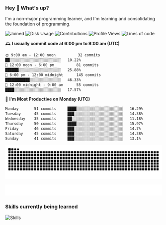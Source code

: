 ### Hey :wave: What's up?

I'm a non-major programming learner, and I'm learning and consolidating the foundation of programming.

<!--START_SECTION:waka-->
![Joined](http://img.shields.io/badge/Joined-7%20years%20ago-6D67E4?style=flat&labelColor=453C67)
![Disk Usage](http://img.shields.io/badge/Github%27s%20Storage-605.4%20MB-FD841F?style=flat&labelColor=E14D2A)
![Contributions](http://img.shields.io/badge/Contributions%20in%202024-32-7DCE13?style=flat&labelColor=2B7A0B)
![Profile Views](http://img.shields.io/badge/Profile%20Views-0-3AB4F2?style=flat&labelColor=0078AA)
![Lines of code](https://img.shields.io/badge/Lines%20of%20code-2%20Million%20Lines%20of%20code-FF8B8B?style=flat&labelColor=EB4747)

🕰️ **I usually commit code at 6:00 pm to 9:00 am (UTC)** 

```text
🌞 9:00 am - 12:00 noon          32 commits     ██░░░░░░░░░░░░░░░░░░░░░░░   10.22% 
🌆 12:00 noon - 6:00 pm          81 commits     ██████░░░░░░░░░░░░░░░░░░░   25.88% 
🌃 6:00 pm - 12:00 midnight      145 commits    ███████████░░░░░░░░░░░░░░   46.33% 
🌙 12:00 midnight - 9:00 am      55 commits     ████░░░░░░░░░░░░░░░░░░░░░   17.57%
```
📅 **I'm Most Productive on Monday (UTC)** 

```text
Monday       51 commits     ████░░░░░░░░░░░░░░░░░░░░░   16.29% 
Tuesday      45 commits     ███░░░░░░░░░░░░░░░░░░░░░░   14.38% 
Wednesday    35 commits     ██░░░░░░░░░░░░░░░░░░░░░░░   11.18% 
Thursday     50 commits     ████░░░░░░░░░░░░░░░░░░░░░   15.97% 
Friday       46 commits     ███░░░░░░░░░░░░░░░░░░░░░░   14.7% 
Saturday     45 commits     ███░░░░░░░░░░░░░░░░░░░░░░   14.38% 
Sunday       41 commits     ███░░░░░░░░░░░░░░░░░░░░░░   13.1%
```

<!--END_SECTION:waka-->

![Snake animation](https://raw.githubusercontent.com/dirname/dirname/output/snake.svg)

![metrics](github-metrics.svg)

### Skills currently being learned

![Skills](https://skillicons.dev/icons?i=linux,rust,go,solidity,typescript,bash,git,postgres,mysql,redis,mongo,docker,kubernetes,grafana,prometheus)
